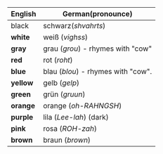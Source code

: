 

| **English** | German(pronounce)                  |
| ----------- | ---------------------------------- |
| black       | schwarz(*shvahrts*)                |
| **white**   | weiß (*vighss*)                    |
| **gray**    | grau (*grou*) - rhymes with "cow"  |
| **red**     | rot (*roht*)                       |
| **blue**    | blau (*blou*) - rhymes with "cow". |
| **yellow**  | gelb (*gelp*)                      |
| **green**   | grün (*gruun*)                     |
| **orange**  | orange (*oh-RAHNGSH*)              |
| **purple**  | lila (*Lee-lah*) (dark)            |
| **pink**    | rosa (*ROH-zah*)                   |
| **brown**   | braun (*brown*)                    |